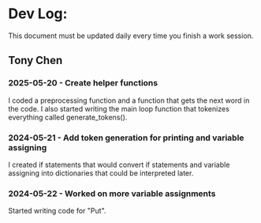 # Dev Log:

This document must be updated daily every time you finish a work session.

## Tony Chen

### 2025-05-20 - Create helper functions
I coded a preprocessing function and a function that gets the next word in the code. 
I also started writing the main loop function that tokenizes everything called generate_tokens().

### 2024-05-21 - Add token generation for printing and variable assigning
I created if statements that would convert if statements and variable assigning into dictionaries that 
could be interpreted later. 

### 2024-05-22 - Worked on more variable assignments
Started writing code for "Put".
